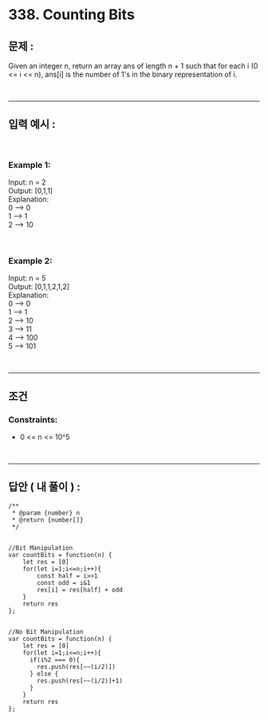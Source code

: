 # 338. Counting Bits

## 문제 :

Given an integer n, return an array ans of length n + 1 such that for each i (0 <= i <= n), ans[i] is the number of 1's in the binary representation of i.

<br/>

---

## 입력 예시 :

<br/>

### Example 1:

Input: n = 2
<br/>
Output: [0,1,1]
<br/>
Explanation:
<br/>
0 --> 0
<br/>
1 --> 1
<br/>
2 --> 10

<br/>

### Example 2:

Input: n = 5
<br/>
Output: [0,1,1,2,1,2]
<br/>
Explanation:
<br/>
0 --> 0
<br/>
1 --> 1
<br/>
2 --> 10
<br/>
3 --> 11
<br/>
4 --> 100
<br/>
5 --> 101

<br/>

---

## 조건

### Constraints:

- 0 <= n <= 10^5

<br/>

---

## 답안 ( 내 풀이 ) :

```
/**
 * @param {number} n
 * @return {number[]}
 */


//Bit Manipulation
var countBits = function(n) {
    let res = [0]
    for(let i=1;i<=n;i++){
        const half = i>>1
        const odd = i&1
        res[i] = res[half] + odd
    }
    return res
};


//No Bit Manipulation
var countBits = function(n) {
    let res = [0]
    for(let i=1;i<=n;i++){
      if(i%2 === 0){
        res.push(res[~~(i/2)])
      } else {
        res.push(res[~~(i/2)]+1)
      }
    }
    return res
};
```
